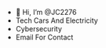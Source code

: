- 👋 Hi, I’m @JC2276
- Tech Cars And Electricity
- Cybersecurity
- Email For Contact
<!---
JC2276/JC2276 is a ✨ special ✨ repository because its `README.md` (this file) appears on your GitHub profile.
You can click the Preview link to take a look at your changes.
--->
